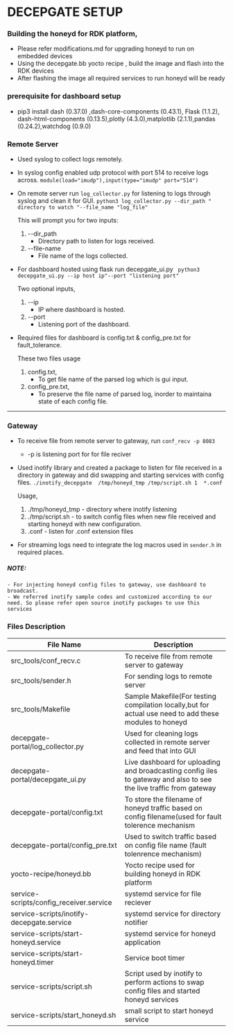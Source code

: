 DECEPGATE SETUP
============

### Building the honeyd for RDK platform,
- Please refer modifications.md for upgrading honeyd to run on embedded devices
- Using the decepgate.bb yocto recipe , build the image and flash into the RDK devices
- After flashing the image all required services to run honeyd will be ready

### prerequisite for dashboard setup
- pip3 install dash (0.37.0) ,dash-core-components (0.43.1), Flask (1.1.2), dash-html-components (0.13.5),plotly (4.3.0),matplotlib (2.1.1),pandas (0.24.2),watchdog (0.9.0)

### Remote Server
- Used syslog to collect logs remotely.
- In syslog config  enabled udp protocol with port 514 to receive logs across.
		`module(load="imudp"),input(type="imudp" port="514")`
- On remote server run `log_collector.py` for listening to logs through syslog and clean it for GUI.
```python3 log_collector.py --dir_path " directory to watch "--file_name "log_file"```

  This will prompt you for two inputs:
  1. --dir_path
    	* Directory path to listen for logs received.
  2. --file-name
    	* File name of the logs  collected.
- For dashboard hosted using flask run  decepgate_ui.py
` python3 decepgate_ui.py --ip host ip"--port "listening port"`

  Two optional inputs,
  1. --ip
        * IP where dashboard is hosted.
  2. --port
        * Listening port of the dashboard.
- Required files for dashboard is  config.txt & config_pre.txt for fault_tolerance.

 	These two files usage
	 1. config.txt,
 		- To get file name of the parsed log which is gui input.
	 2. config_pre.txt,
 		- To preserve the file name of parsed log, inorder to maintaina state of each config file.


---
### Gateway
- To receive file from remote server to gateway, run
` conf_recv -p 8083 `


	* -p is listening port for for file reciver
- Used inotify library and created a package to listen for file received in a directory in gateway and did swapping and starting services with config files.
	```./inotify_decepgate  /tmp/honeyd_tmp /tmp/script.sh 1  *.conf```
	
  Usage,
  	1. ./tmp/honeyd_tmp
       	    - directory where inotify listening
   	2. ./tmp/script.sh
            - to switch config files when new file received and starting honeyd with new configuration.
	3. .conf
       	    - listen for .conf extension files
  
- For streaming logs need to integrate the log macros used in `sender.h` in required places.

##### NOTE: 
	- For injecting honeyd config files to gateway, use dashboard to broadcast.
	- We referred inotify sample codes and customized according to our need. So please refer open source inotify packages to use this services


### Files Description
| File Name | Description |
| --- | --- |
| src_tools/conf_recv.c |  To receive file from remote server to gateway  |
| src_tools/sender.h | For sending logs to remote server |
| src_tools/Makefile | Sample Makefile(For testing compilation locally,but for actual use need to add these modules to honeyd |
| decepgate-portal/log_collector.py | Used for cleaning logs collected in remote server and feed that into GUI |
| decepgate-portal/decepgate_ui.py  | Live dashboard for uploading and broadcasting config iles to gateway and also to see the live traffic from gateway |
| decepgate-portal/config.txt | To store the filename of honeyd traffic based on config filename(used for fault tolerence mechanism |
| decepgate-portal/config_pre.txt | Used to switch traffic based on config file name (fault tolenrence mechanism) |
| yocto-recipe/honeyd.bb | Yocto recipe used for building honeyd in RDK platform  |
| service-scripts/config_receiver.service | systemd service for file reciever |
| service-scripts/inotify-decepgate.service | systemd service for directory notifier |
| service-scripts/start-honeyd.service | systemd service for honeyd application |
| service-scripts/start-honeyd.timer | Service boot timer |
| service-scripts/script.sh | Script used by inotify to perform actions to swap config files and started honeyd services |
| service-scripts/start_honeyd.sh | small script to start honeyd service |

